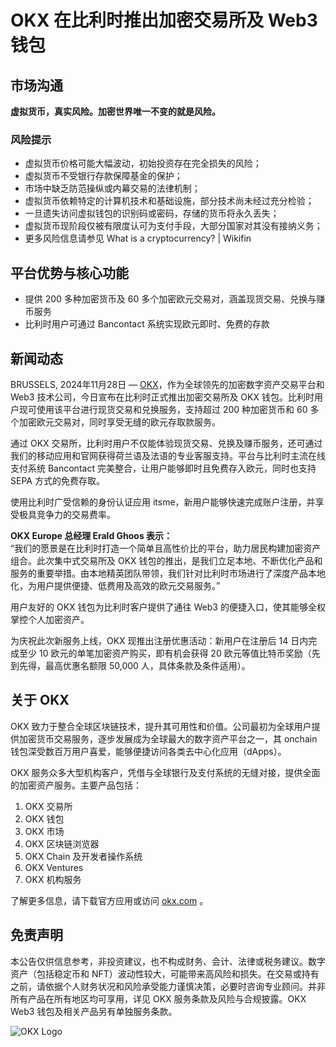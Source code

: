 # OKX 在比利时推出加密交易所及 Web3 钱包

## 市场沟通

**虚拟货币，真实风险。加密世界唯一不变的就是风险。**

### 风险提示
- 虚拟货币价格可能大幅波动，初始投资存在完全损失的风险；
- 虚拟货币不受银行存款保障基金的保护；
- 市场中缺乏防范操纵或内幕交易的法律机制；
- 虚拟货币依赖特定的计算机技术和基础设施，部分技术尚未经过充分检验；
- 一旦遗失访问虚拟钱包的识别码或密码，存储的货币将永久丢失；
- 虚拟货币现阶段仅被有限度认可为支付手段，大部分国家对其没有接纳义务；
- 更多风险信息请参见 What is a cryptocurrency? | Wikifin

## 平台优势与核心功能

- 提供 200 多种加密货币及 60 多个加密欧元交易对，涵盖现货交易、兑换与赚币服务
- 比利时用户可通过 Bancontact 系统实现欧元即时、免费的存款

## 新闻动态

BRUSSELS, 2024年11月28日 — <a href="https://bit.ly/OKXe" title="OKX">OKX</a>，作为全球领先的加密数字资产交易平台和 Web3 技术公司，今日宣布在比利时正式推出加密交易所及 OKX 钱包。比利时用户现可使用该平台进行现货交易和兑换服务，支持超过 200 种加密货币和 60 多个加密欧元交易对，同时享受无缝的欧元存取款服务。

通过 OKX 交易所，比利时用户不仅能体验现货交易、兑换及赚币服务，还可通过我们的移动应用和官网获得荷兰语及法语的专业客服支持。平台与比利时主流在线支付系统 Bancontact 完美整合，让用户能够即时且免费存入欧元，同时也支持 SEPA 方式的免费存取。

使用比利时广受信赖的身份认证应用 itsme，新用户能够快速完成账户注册，并享受极具竞争力的交易费率。

**OKX Europe 总经理 Erald Ghoos 表示：**  
“我们的愿景是在比利时打造一个简单且高性价比的平台，助力居民构建加密资产组合。此次集中式交易所及 OKX 钱包的推出，是我们立足本地、不断优化产品和服务的重要举措。由本地精英团队带领，我们针对比利时市场进行了深度产品本地化，为用户提供便捷、低费用及高效的欧元交易服务。”

用户友好的 OKX 钱包为比利时客户提供了通往 Web3 的便捷入口，使其能够全权掌控个人加密资产。

为庆祝此次新服务上线，OKX 现推出注册优惠活动：新用户在注册后 14 日内完成至少 10 欧元的单笔加密资产购买，即有机会获得 20 欧元等值比特币奖励（先到先得，最高优惠名额限 50,000 人，具体条款及条件适用）。

## 关于 OKX

OKX 致力于整合全球区块链技术，提升其可用性和价值。公司最初为全球用户提供加密货币交易服务，逐步发展成为全球最大的数字资产平台之一，其 onchain 钱包深受数百万用户喜爱，能够便捷访问各类去中心化应用（dApps）。

OKX 服务众多大型机构客户，凭借与全球银行及支付系统的无缝对接，提供全面的加密资产服务。主要产品包括：
1. OKX 交易所
2. OKX 钱包
3. OKX 市场
4. OKX 区块链浏览器
5. OKX Chain 及开发者操作系统
6. OKX Ventures
7. OKX 机构服务

了解更多信息，请下载官方应用或访问 <a href="https://bit.ly/OKXe" title="OKX">okx.com</a> 。

## 免责声明

本公告仅供信息参考，非投资建议，也不构成财务、会计、法律或税务建议。数字资产（包括稳定币和 NFT）波动性较大，可能带来高风险和损失。在交易或持有之前，请依据个人财务状况和风险承受能力谨慎决策，必要时咨询专业顾问。并非所有产品在所有地区均可享用，详见 OKX 服务条款及风险与合规披露。OKX Web3 钱包及相关产品另有单独服务条款。

![OKX Logo](https://www.jmhbdh.com/wp-content/img/0232598500306159.webp)